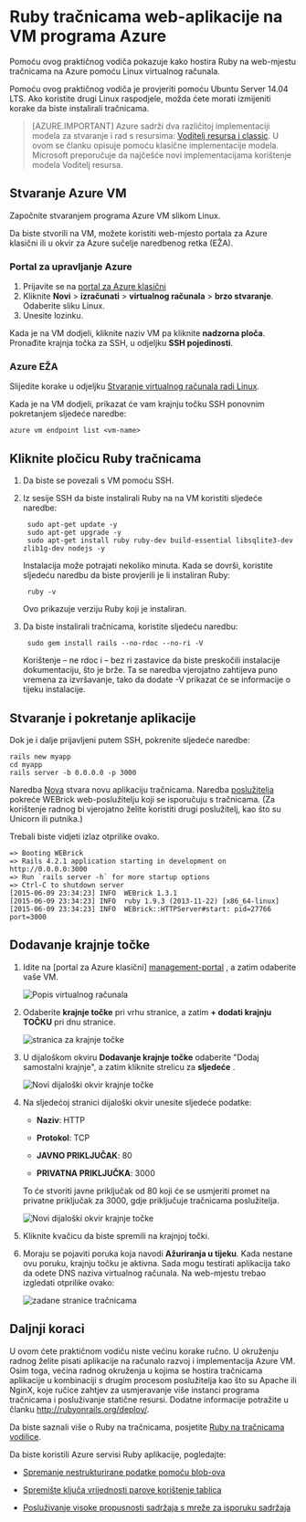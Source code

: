 <properties
    pageTitle="Glavno računalo Ruby na web-mjestu tračnicama na Linux VM | Microsoft Azure"
    description="Postavljanje i hostira Ruby utemeljen na tračnicama web-mjesta na Azure pomoću Linux virtualnog računala."
    services="virtual-machines-linux"
    documentationCenter="ruby"
    authors="rmcmurray"
    manager="wpickett"
    editor=""
    tags="azure-service-management"/>

<tags
    ms.service="virtual-machines-linux"
    ms.workload="web"
    ms.tgt_pltfrm="vm-linux"
    ms.devlang="ruby"
    ms.topic="article"
    ms.date="08/11/2016"
    ms.author="robmcm"/>

# <a name="ruby-on-rails-web-application-on-an-azure-vm"></a>Ruby tračnicama web-aplikacije na VM programa Azure

Pomoću ovog praktičnog vodiča pokazuje kako hostira Ruby na web-mjestu tračnicama na Azure pomoću Linux virtualnog računala.  

Pomoću ovog praktičnog vodiča je provjeriti pomoću Ubuntu Server 14.04 LTS. Ako koristite drugi Linux raspodjele, možda ćete morati izmijeniti korake da biste instalirali tračnicama.

> [AZURE.IMPORTANT] Azure sadrži dva različitoj implementaciji modela za stvaranje i rad s resursima: [Voditelj resursa i classic](../../../resource-manager-deployment-model.md).  U ovom se članku opisuje pomoću klasične implementacije modela. Microsoft preporučuje da najčešće novi implementacijama korištenje modela Voditelj resursa.

## <a name="create-an-azure-vm"></a>Stvaranje Azure VM

Započnite stvaranjem programa Azure VM slikom Linux.

Da biste stvorili na VM, možete koristiti web-mjesto portala za Azure klasični ili u okvir za Azure sučelje naredbenog retka (EŽA).

### <a name="azure-management-portal"></a>Portal za upravljanje Azure

1. Prijavite se na [portal za Azure klasični](http://manage.windowsazure.com)
2. Kliknite **Novi** > **izračunati** > **virtualnog računala** > **brzo stvaranje**. Odaberite sliku Linux.
3. Unesite lozinku.

Kada je na VM dodjeli, kliknite naziv VM pa kliknite **nadzorna ploča**. Pronađite krajnja točka za SSH, u odjeljku **SSH pojedinosti**.

### <a name="azure-cli"></a>Azure EŽA

Slijedite korake u odjeljku [Stvaranje virtualnog računala radi Linux][vm-instructions].

Kada je na VM dodjeli, prikazat će vam krajnju točku SSH ponovnim pokretanjem sljedeće naredbe:

    azure vm endpoint list <vm-name>  

## <a name="install-ruby-on-rails"></a>Kliknite pločicu Ruby tračnicama

1. Da biste se povezali s VM pomoću SSH.

2. Iz sesije SSH da biste instalirali Ruby na na VM koristiti sljedeće naredbe:

        sudo apt-get update -y
        sudo apt-get upgrade -y
        sudo apt-get install ruby ruby-dev build-essential libsqlite3-dev zlib1g-dev nodejs -y

    Instalacija može potrajati nekoliko minuta. Kada se dovrši, koristite sljedeću naredbu da biste provjerili je li instaliran Ruby:

        ruby -v

    Ovo prikazuje verziju Ruby koji je instaliran.

3. Da biste instalirali tračnicama, koristite sljedeću naredbu:

        sudo gem install rails --no-rdoc --no-ri -V

    Korištenje – ne rdoc i – bez ri zastavice da biste preskočili instalacije dokumentaciju, što je brže.
    Ta se naredba vjerojatno zahtijeva puno vremena za izvršavanje, tako da dodate -V prikazat će se informacije o tijeku instalacije.

## <a name="create-and-run-an-app"></a>Stvaranje i pokretanje aplikacije

Dok je i dalje prijavljeni putem SSH, pokrenite sljedeće naredbe:

    rails new myapp
    cd myapp
    rails server -b 0.0.0.0 -p 3000

Naredba [Nova](http://guides.rubyonrails.org/command_line.html#rails-new) stvara novu aplikaciju tračnicama. Naredba [poslužitelja](http://guides.rubyonrails.org/command_line.html#rails-server) pokreće WEBrick web-poslužitelju koji se isporučuju s tračnicama. (Za korištenje radnog bi vjerojatno želite koristiti drugi poslužitelj, kao što su Unicorn ili putnika.)

Trebali biste vidjeti izlaz otprilike ovako.

    => Booting WEBrick
    => Rails 4.2.1 application starting in development on http://0.0.0.0:3000
    => Run `rails server -h` for more startup options
    => Ctrl-C to shutdown server
    [2015-06-09 23:34:23] INFO  WEBrick 1.3.1
    [2015-06-09 23:34:23] INFO  ruby 1.9.3 (2013-11-22) [x86_64-linux]
    [2015-06-09 23:34:23] INFO  WEBrick::HTTPServer#start: pid=27766 port=3000

## <a name="add-an-endpoint"></a>Dodavanje krajnje točke

1. Idite na [portal za Azure klasični] [ management-portal] , a zatim odaberite vaše VM.

    ![Popis virtualnog računala][vmlist]

2. Odaberite **krajnje točke** pri vrhu stranice, a zatim **+ dodati krajnju TOČKU** pri dnu stranice.

    ![stranica za krajnje točke][endpoints]

3. U dijaloškom okviru **Dodavanje krajnje točke** odaberite "Dodaj samostalni krajnje", a zatim kliknite strelicu za **sljedeće** .

    ![Novi dijaloški okvir krajnje točke][new-endpoint1]

3. Na sljedećoj stranici dijaloški okvir unesite sljedeće podatke:

    * **Naziv**: HTTP

    * **Protokol**: TCP

    * **JAVNO PRIKLJUČAK**: 80

    * **PRIVATNA PRIKLJUČKA**: 3000

    To će stvoriti javne priključak od 80 koji će se usmjeriti promet na privatne priključak za 3000, gdje priključuje tračnicama poslužitelja.

    ![Novi dijaloški okvir krajnje točke][new-endpoint]

4. Kliknite kvačicu da biste spremili na krajnjoj točki.

5. Moraju se pojaviti poruka koja navodi **Ažuriranja u tijeku**. Kada nestane ovu poruku, krajnju točku je aktivna. Sada mogu testirati aplikacija tako da odete DNS naziva virtualnog računala. Na web-mjestu trebao izgledati otprilike ovako:

    ![zadane stranice tračnicama][default-rails-cloud]

## <a name="next-steps"></a>Daljnji koraci

U ovom ćete praktičnom vodiču niste većinu korake ručno. U okruženju radnog želite pisati aplikacije na računalo razvoj i implementacija Azure VM. Osim toga, većina radnog okruženja u kojima se hostira tračnicama aplikacije u kombinaciji s drugim procesom poslužitelja kao što su Apache ili NginX, koje ručice zahtjev za usmjeravanje više instanci programa tračnicama i posluživanje statične resursi. Dodatne informacije potražite u članku http://rubyonrails.org/deploy/.

Da biste saznali više o Ruby na tračnicama, posjetite [Ruby na tračnicama vodilice][rails-guides].

Da biste koristili Azure servisi Ruby aplikacije, pogledajte:

* [Spremanje nestrukturirane podatke pomoću blob-ova][blobs]

* [Spremište ključa vrijednosti parove korištenje tablica][tables]

* [Posluživanje visoke propusnosti sadržaja s mreže za isporuku sadržaja][cdn-howto]

<!-- WA.com links -->
[blobs]: ../../../storage/storage-ruby-how-to-use-blob-storage.md
[cdn-howto]: https://azure.microsoft.com/develop/ruby/app-services/
[management-portal]: https://manage.windowsazure.com/
[tables]: ../../../storage/storage-ruby-how-to-use-table-storage.md
[vm-instructions]: ../../virtual-machines-linux-classic-createportal.md

<!-- External Links -->
[rails-guides]: http://guides.rubyonrails.org/
[sqlite3]: http://www.sqlite.org/

<!-- Images -->

[default-rails-cloud]: ./media/virtual-machines-linux-classic-ruby-rails-web-app/basicrailscloud.png
[vmlist]: ./media/virtual-machines-linux-classic-ruby-rails-web-app/vmlist.png
[endpoints]: ./media/virtual-machines-linux-classic-ruby-rails-web-app/endpoints.png
[new-endpoint]: ./media/virtual-machines-linux-classic-ruby-rails-web-app/newendpoint.png
[new-endpoint1]: ./media/virtual-machines-linux-classic-ruby-rails-web-app/newendpoint1.png
